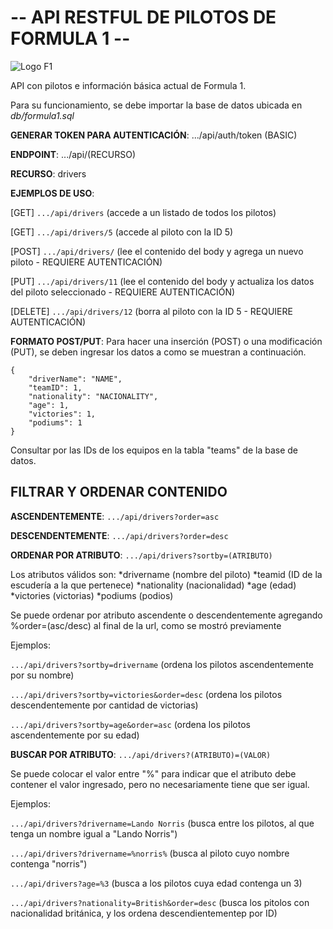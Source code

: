 # -- API RESTFUL DE PILOTOS DE FORMULA 1 --

![Logo F1](https://upload.wikimedia.org/wikipedia/commons/thumb/3/33/F1.svg/2560px-F1.svg.png)

API con pilotos e información básica actual de Formula 1.

Para su funcionamiento, se debe importar la base de datos ubicada en *db/formula1.sql*

**GENERAR TOKEN PARA AUTENTICACIÓN**: .../api/auth/token (BASIC)

**ENDPOINT**: .../api/(RECURSO)

**RECURSO**: drivers

**EJEMPLOS DE USO**:

[GET] ```.../api/drivers``` (accede a un listado de todos los pilotos)

[GET] ```.../api/drivers/5``` (accede al piloto con la ID 5)

[POST] ```.../api/drivers/``` (lee el contenido del body y agrega un nuevo piloto - REQUIERE AUTENTICACIÓN)

[PUT] ```.../api/drivers/11``` (lee el contenido del body y actualiza los datos del piloto seleccionado - REQUIERE AUTENTICACIÓN)

[DELETE] ```.../api/drivers/12``` (borra al piloto con la ID 5 - REQUIERE AUTENTICACIÓN)

**FORMATO POST/PUT**: Para hacer una inserción (POST) o una modificación (PUT), se deben ingresar los datos a como se muestran a continuación.
```
{
    "driverName": "NAME",
    "teamID": 1,
    "nationality": "NACIONALITY",
    "age": 1,
    "victories": 1,
    "podiums": 1
}
```
Consultar por las IDs de los equipos en la tabla "teams" de la base de datos.

## FILTRAR Y ORDENAR CONTENIDO

**ASCENDENTEMENTE**: ```.../api/drivers?order=asc```

**DESCENDENTEMENTE**: ```.../api/drivers?order=desc```

**ORDENAR POR ATRIBUTO**: ```.../api/drivers?sortby=(ATRIBUTO)```

Los atributos válidos son:
    *drivername (nombre del piloto)
    *teamid (ID de la escudería a la que pertenece)
    *nationality (nacionalidad)
    *age (edad)
    *victories (victorias)
    *podiums (podios)

Se puede ordenar por atributo ascendente o descendentemente agregando %order=(asc/desc) al final de la url, como se mostró previamente

Ejemplos:

```.../api/drivers?sortby=drivername``` (ordena los pilotos ascendentemente por su nombre)

```.../api/drivers?sortby=victories&order=desc``` (ordena los pilotos descendentemente por cantidad de victorias)

```.../api/drivers?sortby=age&order=asc``` (ordena los pilotos ascendentemente por su edad)

**BUSCAR POR ATRIBUTO**: ```.../api/drivers?(ATRIBUTO)=(VALOR)```

Se puede colocar el valor entre "%" para indicar que el atributo debe contener el valor ingresado, pero no necesariamente tiene que ser igual.

Ejemplos:

```.../api/drivers?drivername=Lando Norris``` (busca entre los pilotos, al que tenga un nombre igual a "Lando Norris")

```.../api/drivers?drivername=%norris%``` (busca al piloto cuyo nombre contenga "norris")

```.../api/drivers?age=%3``` (busca a los pilotos cuya edad contenga un 3)

```.../api/drivers?nationality=British&order=desc``` (busca los pitolos con nacionalidad británica, y los ordena descendientementep por ID)
